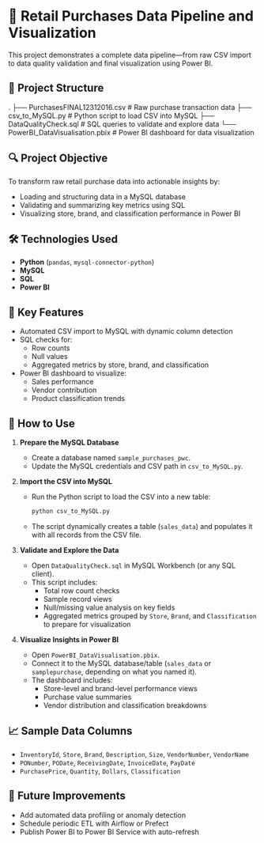 # 🛒 Retail Purchases Data Pipeline and Visualization

This project demonstrates a complete data pipeline—from raw CSV import to data quality validation and final visualization using Power BI.

## 📁 Project Structure

.
├── PurchasesFINAL12312016.csv            # Raw purchase transaction data
├── csv_to_MySQL.py                       # Python script to load CSV into MySQL
├── DataQualityCheck.sql                  # SQL queries to validate and explore data
└── PowerBI_DataVisualisation.pbix        # Power BI dashboard for data visualization

## 🔍 Project Objective

To transform raw retail purchase data into actionable insights by:
- Loading and structuring data in a MySQL database
- Validating and summarizing key metrics using SQL
- Visualizing store, brand, and classification performance in Power BI

## 🛠️ Technologies Used

- **Python** (`pandas`, `mysql-connector-python`)
- **MySQL**
- **SQL**
- **Power BI**

## 📌 Key Features

- Automated CSV import to MySQL with dynamic column detection
- SQL checks for:
  - Row counts
  - Null values
  - Aggregated metrics by store, brand, and classification
- Power BI dashboard to visualize:
  - Sales performance
  - Vendor contribution
  - Product classification trends

## 🧪 How to Use

1. **Prepare the MySQL Database**
   - Create a database named `sample_purchases_pwc`.
   - Update the MySQL credentials and CSV path in `csv_to_MySQL.py`.

2. **Import the CSV into MySQL**
   - Run the Python script to load the CSV into a new table:
     ```bash
     python csv_to_MySQL.py
     ```
   - The script dynamically creates a table (`sales_data`) and populates it with all records from the CSV file.

3. **Validate and Explore the Data**
   - Open `DataQualityCheck.sql` in MySQL Workbench (or any SQL client).
   - This script includes:
     - Total row count checks
     - Sample record views
     - Null/missing value analysis on key fields
     - Aggregated metrics grouped by `Store`, `Brand`, and `Classification` to prepare for visualization

4. **Visualize Insights in Power BI**
   - Open `PowerBI_DataVisualisation.pbix`.
   - Connect it to the MySQL database/table (`sales_data` or `samplepurchase`, depending on what you named it).
   - The dashboard includes:
     - Store-level and brand-level performance views
     - Purchase value summaries
     - Vendor distribution and classification breakdowns

## 📈 Sample Data Columns

- `InventoryId`, `Store`, `Brand`, `Description`, `Size`, `VendorNumber`, `VendorName`
- `PONumber`, `PODate`, `ReceivingDate`, `InvoiceDate`, `PayDate`
- `PurchasePrice`, `Quantity`, `Dollars`, `Classification`

## 🔮 Future Improvements

- Add automated data profiling or anomaly detection
- Schedule periodic ETL with Airflow or Prefect
- Publish Power BI to Power BI Service with auto-refresh
